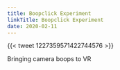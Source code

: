 ```yaml
---
title: Boopclick Experiment
linkTitle: Boopclick Experiment
date: 2020-02-11
---
```


{{< tweet 1227359571422744576 >}}

Bringing camera boops to VR
